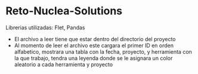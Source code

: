 # Reto-Nuclea-Solutions
Librerias utilizadas:
  Flet, Pandas
- El archivo a leer tiene que estar dentro del directorio del proyecto
- Al momento de leer el archivo este cargara el primer ID en orden alfabetico, mostrara una tabla con la fecha, proyecto, y herramienta con la que trabajo, tendra una leyenda donde se le asignara un color aleatorio a cada herramienta y proyecto
